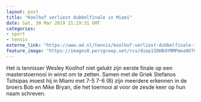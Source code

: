 ```yaml
---
layout: post
title: "Koolhof verliest dubbelfinale in Miami"
date: Sat, 30 Mar 2019 21:19:31 GMT
categories: 
- sport 
- tennis 
externe_link: "https://www.ad.nl/tennis/koolhof-verliest-dubbelfinale-in-miami~ac3c6fb8/"
feature_image: "https://images0.persgroep.net/rcs/diep15DHB4YMMPmea9GTC5KaH58/diocontent/144437778/_fitwidth/400/?appId=21791a8992982cd8da851550a453bd7f&quality=0.7"
---
```


Het is tennisser Wesley Koolhof niet gelukt zijn eerste finale op een masterstoernooi in winst om te zetten. Samen met de Griek Stefanos Tsitsipas moest hij in Miami met 7-5 7-6 (8) zijn meerdere erkennen in de broers Bob en Mike Bryan, die het toernooi al voor de zesde keer op hun naam schreven.
